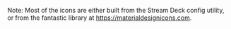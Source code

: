 Note: Most of the icons are either built from the Stream Deck config utility, or
from the fantastic library at https://materialdesignicons.com.

